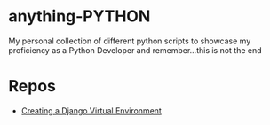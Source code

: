 # anything-PYTHON
My personal collection of different python scripts to showcase my proficiency as a Python Developer and remember...this is not the end

# Repos
- [Creating a Django Virtual Environment](https://github.com/p-cap/Django-vitual-environment.git) 
